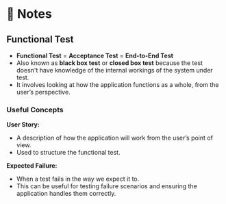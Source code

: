 # 📌 Notes

## Functional Test

- **Functional Test** = **Acceptance Test** = **End-to-End Test**  
- Also known as **black box test** or **closed box test** because the test doesn't have knowledge of the internal workings of the system under test.
- It involves looking at how the application functions as a whole, from the user’s perspective.

### Useful Concepts

**User Story:**  
   - A description of how the application will work from the user’s point of view.
   - Used to structure the functional test.

**Expected Failure:**  
   - When a test fails in the way we expect it to.
   - This can be useful for testing failure scenarios and ensuring the application handles them correctly.
